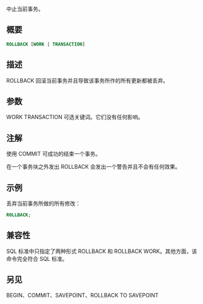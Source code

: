 中止当前事务。

## 概要
```sql
ROLLBACK [WORK | TRANSACTION]
```

## 描述
ROLLBACK 回滚当前事务并且导致该事务所作的所有更新都被丢弃。

## 参数
WORK
TRANSACTION
可选关键词。它们没有任何影响。

## 注解
使用 COMMIT 可成功的结束一个事务。

在一个事务块之外发出 ROLLBACK 会发出一个警告并且不会有任何效果。

## 示例
丢弃当前事务所做的所有修改：

```sql
ROLLBACK;
```

## 兼容性
SQL 标准中只指定了两种形式 ROLLBACK 和 ROLLBACK WORK。其他方面，该命令完全符合 SQL 标准。

## 另见
BEGIN、COMMIT、SAVEPOINT、ROLLBACK TO SAVEPOINT
